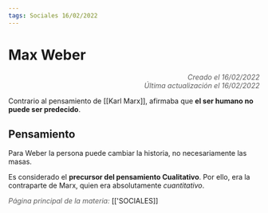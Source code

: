 ```yaml
---
tags: Sociales 16/02/2022
---
```


# Max Weber
<div style="text-align: right; opacity: 0.7; font-style: italic;">Creado el 16/02/2022</div>
<div style="text-align: right; opacity: 0.7; font-style: italic;">Última actualización el 16/02/2022</div>

Contrario al pensamiento de [[Karl Marx]], afirmaba que **el ser humano no puede ser predecido**.

## Pensamiento

Para Weber la persona puede cambiar la historia, no necesariamente las masas.

Es considerado el **precursor del pensamiento Cualitativo**. Por ello, era la contraparte de Marx, quien era absolutamente *cuantitativo*.



<span style="opacity: 0.7; font-style: italic;">Página principal de la materia:</span> [['SOCIALES]]